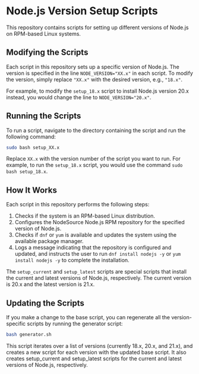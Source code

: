 # Node.js Version Setup Scripts

This repository contains scripts for setting up different versions of Node.js on RPM-based Linux systems.

## Modifying the Scripts

Each script in this repository sets up a specific version of Node.js. The version is specified in the line `NODE_VERSION="XX.x"` in each script. To modify the version, simply replace `"XX.x"` with the desired version, e.g., `"18.x"`.

For example, to modify the `setup_18.x` script to install Node.js version 20.x instead, you would change the line to `NODE_VERSION="20.x"`.

## Running the Scripts

To run a script, navigate to the directory containing the script and run the following command:

```bash
sudo bash setup_XX.x
```

Replace `XX.x` with the version number of the script you want to run. For example, to run the `setup_18.x` script, you would use the command `sudo bash setup_18.x`.

## How It Works

Each script in this repository performs the following steps:

1. Checks if the system is an RPM-based Linux distribution.
2. Configures the NodeSource Node.js RPM repository for the specified version of Node.js.
3. Checks if `dnf` or `yum` is available and updates the system using the available package manager.
4. Logs a message indicating that the repository is configured and updated, and instructs the user to run `dnf install nodejs -y` or `yum install nodejs -y` to complete the installation.

The `setup_current` and `setup_latest` scripts are special scripts that install the current and latest versions of Node.js, respectively. The current version is 20.x and the latest version is 21.x.

## Updating the Scripts

If you make a change to the base script, you can regenerate all the version-specific scripts by running the generator script:

```bash
bash generator.sh
```

This script iterates over a list of versions (currently 18.x, 20.x, and 21.x), and creates a new script for each version with the updated base script. It also creates setup_current and setup_latest scripts for the current and latest versions of Node.js, respectively.
